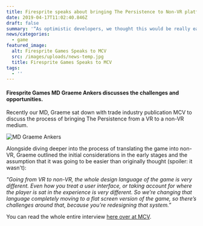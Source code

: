 ```yaml
---
title: Firesprite speaks about bringing The Persistence to Non-VR platforms
date: 2019-04-17T11:02:40.846Z
draft: false
summary: '“As optimistic developers, we thought this would be really easy”, we said.'
news/categories:
  - game
featured_image:
  alt: Firesprite Games Speaks to MCV
  src: /images/uploads/news-temp.jpg
  title: Firesprite Games Speaks to MCV
tags:
  - ''
---
```

####  Firesprite Games MD Graeme Ankers discusses the challenges and opportunities.

Recently our MD, Graeme sat down with trade industry publication MCV to discuss the process of bringing The Persistence from a VR to a non-VR medium.

![MD Graeme Ankers](/images/uploads/mcv-vr-article.jpg "MD Graeme Ankers")

Alongside diving deeper into the process of translating the game into non-VR, Graeme outlined the initial considerations in the early stages and the assumption that it was going to be easier than originally thought (spoiler: it wasn't): 

*"Going from VR to non-VR, the whole design language of the game is very different. Even how you treat a user interface, or taking account for where the player is sat in the experience is very different. So we’re changing that language completely moving to a flat screen version of the game, so there’s challenges around that, because you’re redesigning that system.”*

You can read the whole entire interview [here over at MCV](https://www.mcvuk.com/business-news/as-optimistic-developers-we-thought-this-would-be-really-easy-firesprite-on-adapting-vr-title-the-persistence-for-the-flatscreen/).
